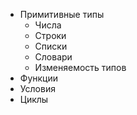 
- Примитивные типы
  - Числа
  - Строки
  - Списки
  - Словари
  - Изменяемость типов
- Функции
- Условия
- Циклы
